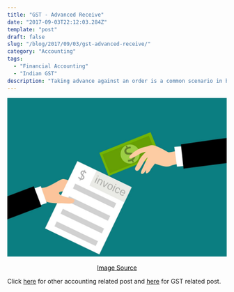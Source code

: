 ```yaml
---
title: "GST - Advanced Receive"
date: "2017-09-03T22:12:03.284Z"
template: "post"
draft: false
slug: "/blog/2017/09/03/gst-advanced-receive/"
category: "Accounting"
tags:
  - "Financial Accounting"
  - "Indian GST"
description: "Taking advance against an order is a common scenario in business. Usually suppliers take advance from customers to ensure that the order will not be cancelled. Before GST there was no effect of advance on tax."
---
```


![GST - Advanced Receive](/media/pixabay/gst-advance-receive.jpg "GST - Advanced Receive")
[<center><span style="color:black">Image Source</span></center>](https://pixabay.com/photos/account-america-american-bank-3960036/)



Click [here](https://www.nahidsaikat.com/category/accounting/ "Accounting Post") for other accounting related post and [here](https://www.nahidsaikat.com/category/indian-gst/ "Indian GST") for GST related post.
